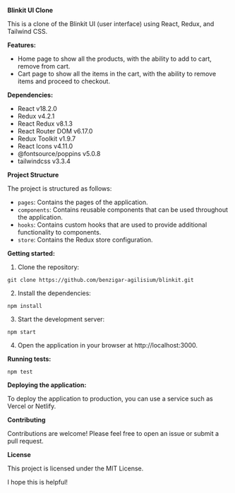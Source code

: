 **Blinkit UI Clone**

This is a clone of the Blinkit UI (user interface) using React, Redux, and Tailwind CSS.

**Features:**

- Home page to show all the products, with the ability to add to cart, remove from cart.
- Cart page to show all the items in the cart, with the ability to remove items and proceed to checkout.

**Dependencies:**

- React v18.2.0
- Redux v4.2.1
- React Redux v8.1.3
- React Router DOM v6.17.0
- Redux Toolkit v1.9.7
- React Icons v4.11.0
- @fontsource/poppins v5.0.8
- tailwindcss v3.3.4

**Project Structure**

The project is structured as follows:

- `pages`: Contains the pages of the application.
- `components`: Contains reusable components that can be used throughout the application.
- `hooks`: Contains custom hooks that are used to provide additional functionality to components.
- `store`: Contains the Redux store configuration.

**Getting started:**

1. Clone the repository:

```
git clone https://github.com/benzigar-agilisium/blinkit.git
```

2. Install the dependencies:

```
npm install
```

3. Start the development server:

```
npm start
```

4. Open the application in your browser at http://localhost:3000.

**Running tests:**

```
npm test
```

**Deploying the application:**

To deploy the application to production, you can use a service such as Vercel or Netlify.

**Contributing**

Contributions are welcome! Please feel free to open an issue or submit a pull request.

**License**

This project is licensed under the MIT License.

I hope this is helpful!
